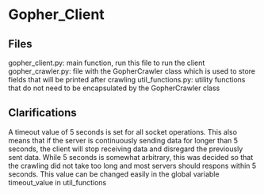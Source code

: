 # Gopher_Client

## Files
gopher_client.py: main function, run this file to run the client
gopher_crawler.py: file with the GopherCrawler class which is used to store fields that will be printed after crawling
util_functions.py: utility functions that do not need to be encapsulated by the GopherCrawler class 

## Clarifications 
A timeout value of 5 seconds is set for all socket operations. This also means that if the server is continuously sending data for longer than 5 seconds, the client will stop receiving data and disregard the previously sent data. While 5 seconds is somewhat arbitrary, this was decided so that the crawling did not take too long and most servers should respons within 5 seconds. This value can be changed easily in the global variable timeout_value in util_functions